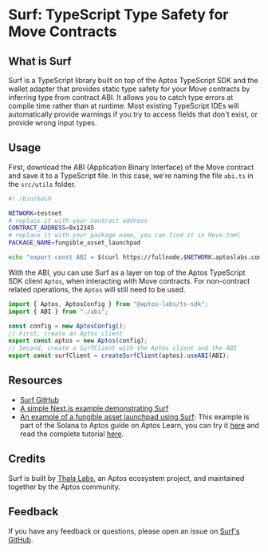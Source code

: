 # Surf: TypeScript Type Safety for Move Contracts

## What is Surf

Surf is a TypeScript library built on top of the Aptos TypeScript SDK and the wallet adapter that provides static type safety for your Move contracts by inferring type from contract ABI. It allows you to catch type errors at compile time rather than at runtime. Most existing TypeScript IDEs will automatically provide warnings if you try to access fields that don't exist, or provide wrong input types.

## Usage

First, download the ABI (Application Binary Interface) of the Move contract and save it to a TypeScript file. In this case, we're naming the file `abi.ts` in the `src/utils` folder.

```bash filename="gen_abi.sh"
#! /bin/bash

NETWORK=testnet
# replace it with your contract address
CONTRACT_ADDRESS=0x12345
# replace it with your package name, you can find it in Move.toml
PACKAGE_NAME=fungible_asset_launchpad

echo "export const ABI = $(curl https://fullnode.$NETWORK.aptoslabs.com/v1/accounts/$CONTRACT_ADDRESS/module/$PACKAGE_NAME | sed -n 's/.*"abi":\({.*}\).*}$/\1/p') as const" > src/utils/abi.ts
```

With the ABI, you can use Surf as a layer on top of the Aptos TypeScript SDK client `Aptos`, when interacting with Move contracts. For non-contract related operations, the `Aptos` will still need to be used.

```ts filename="src/utils/aptos.ts"
import { Aptos, AptosConfig } from "@aptos-labs/ts-sdk";
import { ABI } from "./abi";

const config = new AptosConfig();
// First, create an Aptos client
export const aptos = new Aptos(config);
// Second, create a SurfClient with the Aptos client and the ABI
export const surfClient = createSurfClient(aptos).useABI(ABI);
```

## Resources
- [Surf GitHub](https://github.com/ThalaLabs/surf)
- [A simple Next.js example demonstrating Surf](https://github.com/ThalaLabs/surf/tree/main/example)
- [An example of a fungible asset launchpad using Surf](https://github.com/aptos-labs/move-by-examples/tree/main/fungible-asset-launchpad): This example is part of the Solana to Aptos guide on Aptos Learn, you can try it [here](https://fungible-asset-launchpad.vercel.app/) and read the complete tutorial [here](https://learn.aptoslabs.com/example/solana-to-aptos-2/fa-launchpad/demo).

## Credits

Surf is built by [Thala Labs](https://thala.fi/), an Aptos ecosystem project, and maintained together by the Aptos community.

## Feedback

If you have any feedback or questions, please open an issue on [Surf's GitHub](https://github.com/ThalaLabs/surf/issues).
